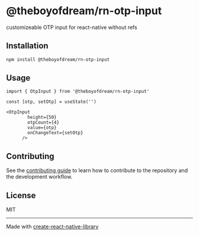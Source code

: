 # @theboyofdream/rn-otp-input

customizeable OTP input for react-native without refs

## Installation

```sh
npm install @theboyofdream/rn-otp-input
```

## Usage

```tsx
import { OtpInput } from '@theboyofdream/rn-otp-input'

const [otp, setOtp] = useState('')

<OtpInput
        height={50}
        otpCount={4}
        value={otp}
        onChangeText={setOtp}
      />
```


## Contributing

See the [contributing guide](CONTRIBUTING.md) to learn how to contribute to the repository and the development workflow.

## License

MIT

---

Made with [create-react-native-library](https://github.com/callstack/react-native-builder-bob)
